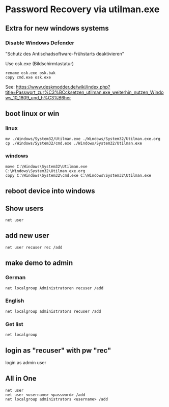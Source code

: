 # Password Recovery via utilman.exe

## Extra for new windows systems

### Disable Windows Defender

"Schutz des Antischadsoftware-Frühstarts deaktivieren"


Use osk.exe (Bildschirmtastatur)

````
rename osk.exe osk.bak 
copy cmd.exe osk.exe
````

See: https://www.deskmodder.de/wiki/index.php?title=Passwort_zur%C3%BCcksetzen_utilman.exe_weiterhin_nutzen_Windows_10_1809_und_h%C3%B6her


## boot linux or win

### linux
````
mv ./Windows/System32/Utilman.exe ./Windows/System32/Utilman.exe.org
cp ./Windows/System32/cmd.exe ./Windows/System32/Utilman.exe
````

### windows
````
move C:\Windows\System32\Utilman.exe C:\Windows\System32\Utilman.exe.org
copy C:\Windows\System32\cmd.exe C:\Windows\System32\Utilman.exe
````

## reboot device into windows

## Show users
````
net user
````

## add new user
````
net user recuser rec /add
````

## make demo to admin

### German
````
net localgroup Administratoren recuser /add
````

### English
````
net localgroup administrators recuser /add
````

### Get list
````
net localgroup
````


## login as "recuser" with pw "rec"

login as admin user


## All in One
````
net user
net user <username> <password> /add
net localgroup administrators <username> /add
````
